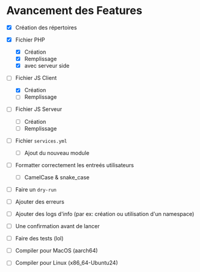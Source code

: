 # Avancement des Features

- [x] Création des répertoires
- [x] Fichier PHP
  - [x] Création
  - [x] Remplissage
  - [x] avec serveur side
- [ ] Fichier JS Client
  - [x] Création
  - [ ] Remplissage
- [ ] Fichier JS Serveur
  - [ ] Création
  - [ ] Remplissage
- [ ] Fichier `services.yml`
  - [ ] Ajout du nouveau module
- [ ] Formatter correctement les entreés utilisateurs
  - [ ] CamelCase & snake_case
- [ ] Faire un `dry-run`
- [ ] Ajouter des erreurs
- [ ] Ajouter des logs d'info (par ex: création ou utilisation d'un namespace)
- [ ] Une confirmation avant de lancer

- [ ] Faire des tests (lol)

- [ ] Compiler pour MacOS (aarch64)
- [ ] Compiler pour Linux (x86_64-Ubuntu24)
